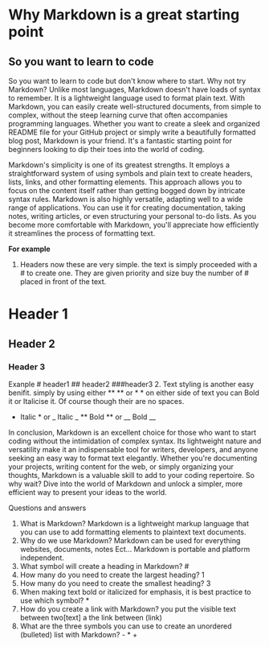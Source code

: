 # Why Markdown is a great starting point

## So you want to learn to code

So you want to learn to code but don't know where to start. Why not try Markdown? Unlike most languages, Markdown doesn't have loads of syntax to remember. It is a lightweight language used to format plain text. With Markdown, you can easily create well-structured documents, from simple to complex, without the steep learning curve that often accompanies programming languages. Whether you want to create a sleek and organized README file for your GitHub project or simply write a beautifully formatted blog post, Markdown is your friend. It's a fantastic starting point for beginners looking to dip their toes into the world of coding.

Markdown's simplicity is one of its greatest strengths. It employs a straightforward system of using symbols and plain text to create headers, lists, links, and other formatting elements. This approach allows you to focus on the content itself rather than getting bogged down by intricate syntax rules. Markdown is also highly versatile, adapting well to a wide range of applications. You can use it for creating documentation, taking notes, writing articles, or even structuring your personal to-do lists. As you become more comfortable with Markdown, you'll appreciate how efficiently it streamlines the process of formatting text.

**For example**

1. Headers now these are very simple. the text is simply proceeded with a # to create one. They are given priority and size buy the number of # placed in front of the text.
# Header 1
## Header 2
### Header 3
Exanple
        # header1 ## header2 ###header3
2. Text styling is another easy benifit. simply by using either ** ** or * * on either side of text you can Bold it or Italicise it. Of course though their are no spaces.

 * Italic * or _ Italic _
** Bold ** or __ Bold __


In conclusion, Markdown is an excellent choice for those who want to start coding without the intimidation of complex syntax. Its lightweight nature and versatility make it an indispensable tool for writers, developers, and anyone seeking an easy way to format text elegantly. Whether you're documenting your projects, writing content for the web, or simply organizing your thoughts, Markdown is a valuable skill to add to your coding repertoire. So why wait? Dive into the world of Markdown and unlock a simpler, more efficient way to present your ideas to the world.



Questions and answers

1.	What is Markdown? Markdown is a lightweight markup language that you can use to add formatting elements to plaintext text documents. 
2.	Why do we use Markdown? Markdown can be used for everything websites, documents, notes Ect… Markdown is portable and platform independent. 
3.	What symbol will create a heading in Markdown? #
1.	How many do you need to create the largest heading? 1
2.	How many do you need to create the smallest heading? 3
4.	When making text bold or italicized for emphasis, it is best practice to use which symbol? *
5.	How do you create a link with Markdown? you put the visible text between two[text] a the link between (link)
6.	What are the three symbols you can use to create an unordered (bulleted) list with Markdown? - * +

